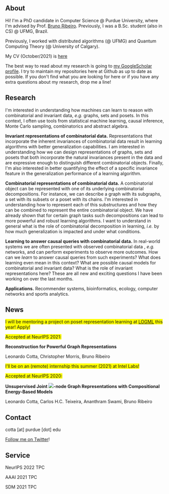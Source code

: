 ## About

Hi! I'm a PhD candidate in Computer Science @ Purdue University, where I'm advised by Prof. [Bruno Ribeiro](https://www.cs.purdue.edu/homes/ribeirob/). Previously, I was a B.Sc. student (also in CS) @ UFMG, Brazil.

Previously, I worked with distributed algorithms (@ UFMG) and Quantum Computing Theory (@ University of Calgary).

My CV (October/2021) is [here](CV-2021.pdf)

The best way to read about my research is going to [my GoogleScholar profile](https://goo.gl/zrNQue). I try to maintain my repositories here at Github as up to date as possible. If you don't find what you are looking for here or if you have any extra questions about my research, drop me a line!


## Research

I'm interested in understanding how machines can learn to reason with combinatorial and invariant data, *e.g.* graphs, sets and posets. In this context, I often use tools from statistical machine learning, causal inference, Monte Carlo sampling, combinatorics and abstract algebra.

**Invariant representations of combinatorial data.** Representations that incorporate the inherent invariances of combinatorial data result in learning algorithms with better generalization capabilities. I am interested in understanding how we can design representations of graphs, sets and posets that both incorporate the natural invariances present in the data and are expressive enough to distinguish different combinatorial objects. Finally, I'm also interested in better quantifying the effect of a specific invariance feature in the generalization performance of a learning algorithm.

**Combinatorial representations of combinatorial data.** A combinatorial object can be represented with one of its underlying combinatorial decompositions. For instance, we can describe a graph with its subgraphs, a set with its subsets or a poset with its chains. I'm interested in understanding how to represent each of this substructures and how they can be combined to represent the entire combinatorial object. We have already shown that for certain graph tasks such decompositions can lead to more powerful and robust learning algorithms. I want to understand in general what is the role of combinatorial decomposition in learning, *i.e.* by how much generalization is impacted and under what conditions.

**Learning to answer causal queries with combinatorial data.** In real-world systems we are often presented with observed combinatorial data , *e.g.* networks, and can perform experiments to observe more outcomes. How can we *learn* to answer causal queries from such experiments? What does learning even mean in this context? What are possible causal models for combinatorial and invariant data? What is the role of invariant representations here? These are all new and exciting questions I have been working on over the last months.

**Applications.** Recommender systems, bioinformatics, ecology, computer networks and sports analytics.

## News

<span style="background-color: #FFFF00">I will be mentoring a project on poset representation learning at [LOGML](https://www.logml.ai/) this year! Apply! </span>

<span style="background-color: #FFFF00">Accepted at NeurIPS 2021:</span>

**Reconstruction for Powerful Graph Representations**

Leonardo Cotta, Christopher Morris, Bruno Ribeiro

<span style="background-color: #FFFF00">I'll be on an (remote) internship this summer (2021) at Intel Labs!</span>

<span style="background-color: #FFFF00">Accepted at NeurIPS 2020:</span>

**Unsupervised Joint <img src="https://render.githubusercontent.com/render/math?math=k">-node Graph Representations with Compositional Energy-Based Models**

Leonardo Cotta, Carlos H.C. Teixeira, Ananthram Swami, Bruno Ribeiro

## Contact

cotta [at] purdue [dot] edu

[Follow me on Twitter](https://twitter.com/cottascience)!

## Service

NeurIPS 2022 TPC

AAAI 2021 TPC

SDM 2021 TPC

